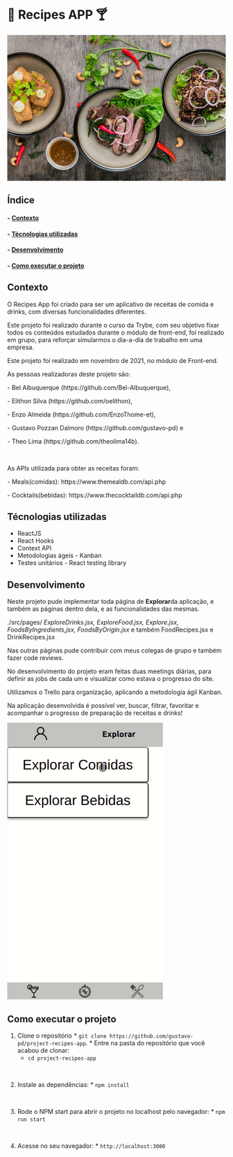 <h1>🌭 Recipes APP 🍸</h1>

<img src="./src/images/bg-recipes6.jpeg" alt="recipes">

<h2>Índice</h2>
<h4>- <a href="#context">Contexto</a></h4>
<h4>- <a href="#tecnologies">Técnologias utilizadas</a></h4>
<h4>- <a href="#development">Desenvolvimento</a></h4>
<h4>- <a href="#howtouse">Como executar o projeto</a></h4>

<h2 id="context">Contexto</h2>

<p>O Recipes App foi criado para ser um aplicativo de receitas de comida e drinks, com diversas funcionalidades diferentes.</p>
<p>Este projeto foi realizado durante o curso da Trybe, com seu objetivo fixar todos os conteúdos estudados durante o módulo de front-end, foi realizado em grupo, para reforçar simularmos o dia-a-dia de trabalho em uma empresa.</p>
<p>Este projeto foi realizado em novembro de 2021, no módulo de Front-end.</p>
<p>As pessoas realizadoras deste projeto são:</p>
<p>- Bel Albuquerque (<link>https://github.com/Bel-Albuquerque</link>),</p>
<p>- Elithon Silva (<link>https://github.com/oelithon</link>),</p>
<p>- Enzo Almeida (<link>https://github.com/EnzoThome-et</link>),</p>
<p>- Gustavo Pozzan Dalmoro (<link>https://github.com/gustavo-pd</link>) e</p>
<p>- Theo Lima (<link>https://github.com/theolima14b</link>).</p>
</br>
<p>As APIs utilizada para obter as receitas foram: </p>
<p>- Meals(comidas): <link>https://www.themealdb.com/api.php</link></p>
<p>- Cocktails(bebidas): <link>https://www.thecocktaildb.com/api.php</link></p>

<h2 id="tecnologies">Técnologias utilizadas</h2>

<ul>
  <li>ReactJS</li>
  <li>React Hooks</li>
  <li>Context API</li>
  <li>Metodologias ágeis - Kanban</li>
  <li>Testes unitários - React testing library</li>
</ul>

<h2 id="development">Desenvolvimento</h2>

<p>Neste projeto pude implementar toda página de <b>Explorar</b>da aplicação, e também as páginas dentro dela, e as funcionalidades das mesmas.
<p>./src/pages/ <i>ExploreDrinks.jsx, ExploreFood.jsx, Explore.jsx, FoodsByIngredients,jsx, FoodsByOrigin.jsx</i> e também FoodRecipes.jsx e DrinkRecipes.jsx</p>
<p>Nas outras páginas pude contribuir com meus colegas de grupo e também fazer code reviews.</p>
<p>No desenvolvimento do projeto eram feitas duas meetings diárias, para definir as jobs de cada um e visualizar como estava o progresso do site.</p>
<p>Utilizamos o Trello para organização, aplicando a metodologia ágil Kanban.</p>
<p>Na aplicação desenvolvida é possível ver, buscar, filtrar, favoritar e acompanhar o progresso de preparação de receitas e drinks!</p>

<img src="./src/images/ExplorarIngredientesMeal.gif" alt="Explore page ingredients">

<h2 id="howtouse">Como executar o projeto</h2>

  1. Clone o repositório
    * `git clone https://github.com/gustavo-pd/project-recipes-app`.
    * Entre na pasta do repositório que você acabou de clonar:
      * `cd project-recipes-app`
</br>

  2. Instale as dependências:
    * `npm install`
</br>

  3. Rode o NPM start para abrir o projeto no localhost pelo navegador:
    * `npm run start`
</br>

  4. Acesse no seu navegador:
    * `http://localhost:3000`
</br>